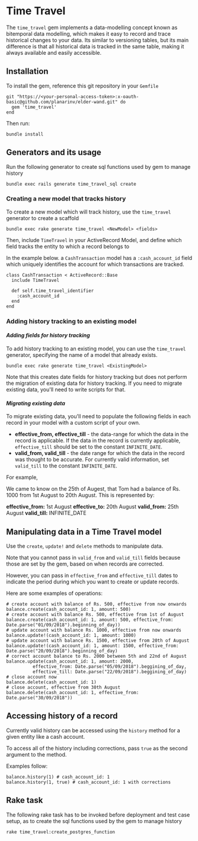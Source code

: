 # Time Travel

The `time_travel` gem implements a data-modelling concept known as bitemporal data modelling, which makes it easy to record and trace historical changes to your data. Its similar to versioning tables, but its main difference is that all historical data is tracked in the same table, making it always available and easily accessible.

## Installation

To install the gem, reference this git repository in your `Gemfile`

    git "https://<your-personal-access-token>:x-oauth-basic@github.com/planarinv/elder-wand.git" do
      gem 'time_travel'
    end

Then run:

    bundle install

## Generators and its usage

Run the following generator to create sql functions used by gem to manage history

    bundle exec rails generate time_travel_sql create

### Creating a new model that tracks history

To create a new model which will track history, use the `time_travel` generator to create a scaffold

    bundle exec rake generate time_travel <NewModel> <fields>

Then, include `TimeTravel` in your ActiveRecord Model, and define which field tracks the entity to which a record belongs to

In the example below. a `CashTransaction` model has a `:cash_account_id` field which uniquely identifies the account for which transactions are tracked.

    class CashTransaction < ActiveRecord::Base
      include TimeTravel

      def self.time_travel_identifier
        :cash_account_id
      end
    end

### Adding history tracking to an existing model

#### _Adding fields for history tracking_

To add history tracking to an existing model, you can use the `time_travel` generator, specifying the name of a model that already exists.

    bundle exec rake generate time_travel <ExistingModel>

Note that this creates date fields for history tracking but does not perform the migration of existing data for history tracking. If you need to migrate existing data, you'll need to write scripts for that.

#### _Migrating existing data_

To migrate existing data, you'll need to populate the following fields in each record in your model with a custom script of your own.

- **effective_from, effective_till** - the data-range for which the data in the record is applicable. If the data in the record is currently applicable, `effective_till` should be set to the constant `INFINITE_DATE`.
- **valid_from, valid_till** - the date range for which the data in the record was thought to be accurate. For currently valid information, set `valid_till` to the constant `INFINITE_DATE`.

For example,

We came to know on the 25th of Augest, that Tom had a balance of Rs. 1000 from 1st August to 20th August. This is represented by:

**effective_from:** 1st August
**effective_to:** 20th August
**valid_from:** 25th August
**valid_till:** INFINITE_DATE

## Manipulating data in a Time Travel model

Use the `create`, `update!` and `delete` methods to manipulate data.

Note that you cannot pass in `valid_from` and `valid_till` fields because those are set by the gem, based on when records are corrected.

However, you can pass in `effective_from` and `effective_till` dates to indicate the period during which you want to create or update records.

Here are some examples of operations:

    # create account with balance of Rs. 500, effective from now onwards
    balance.create(cash_account_id: 1, amount: 500)
    # create account with balance Rs. 500, effective from 1st of August
    balance.create(cash_account_id: 1, amount: 500, effective_from: Date.parse("01/09/2018").beginning_of_day))
    # update account with balance Rs. 1000, effective from now onwards
    balance.update!(cash_account_id: 1, amount: 1000)
    # update account with balance Rs. 1500, effective from 20th of August
    balance.update!(cash_account_id: 1, amount: 1500, effective_from: Date.parse("20/09/2018").beginning_of_day)
    # correct account balance to Rs. 2000 between 5th and 22nd of August
    balance.update(cash_account_id: 1, amount: 2000,
              effective_from: Date.parse("05/09/2018").beggining_of_day,
              effective_till: Date.parse("22/09/2018").beggining_of_day)
    # close account now
    balance.delete(cash_account_id: 1)
    # close account, effective from 30th August
    balance.delete(cash_account_id: 1, effective_from: Date.parse("30/09/2018"))

## Accessing history of a record

Currently valid history can be accessed using the `history` method for a given entity like a cash account.

To access all of the history including corrections, pass `true` as the second argument to the method.

Examples follow:

    balance.history(1) # cash_account_id: 1
    balance.history(1, true) # cash_account_id: 1 with corrections

## Rake task

The following rake task has to be invoked before deployment and test case setup, as to create the sql functions
used by the gem to manage history

    rake time_travel:create_postgres_function
